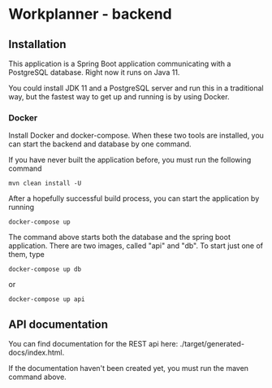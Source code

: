 # Workplanner - backend

## Installation

This application is a Spring Boot application communicating with a PostgreSQL database. Right now it runs on Java 11.

You could install JDK 11 and a PostgreSQL server and run this in a traditional way, but the fastest way to get up and running is by using Docker.

### Docker

Install Docker and docker-compose. When these two tools are installed, you can start the backend and database by one command.

If you have never built the application before, you must run the following command

    mvn clean install -U
    
After a hopefully successful build process, you can start the application by running

    docker-compose up
    
The command above starts both the database and the spring boot application.
There are two images, called "api" and "db". To start just one of them, type

    docker-compose up db
    
or

    docker-compose up api
    
## API documentation

You can find documentation for the REST api here: ./target/generated-docs/index.html.

If the documentation haven't been created yet, you must run the maven command above.


